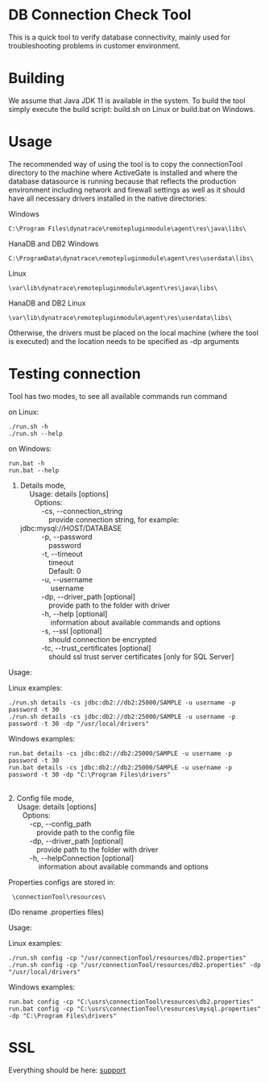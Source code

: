 # DB Connection Check Tool

This is a quick tool to verify database connectivity, mainly used for
troubleshooting problems in customer environment.

# Building
We assume that Java JDK 11 is available in the system. To build the tool simply execute the build script: build.sh on Linux or build.bat on Windows.

# Usage
The recommended way of using the tool is to copy the connectionTool directory to the machine where ActiveGate is installed and where the database datasource is running because that reflects the production environment including network and firewall settings as well as it should have all necessary drivers installed in the native directories:

Windows
```
C:\Program Files\dynatrace\remotepluginmodule\agent\res\java\libs\
```
HanaDB and DB2 Windows
```
C:\ProgramData\dynatrace\remotepluginmodule\agent\res\userdata\libs\
```
Linux
```
\var\lib\dynatrace\remotepluginmodule\agent\res\java\libs\
```
HanaDB and DB2 Linux
```
\var\lib\dynatrace\remotepluginmodule\agent\res\userdata\libs\
```

Otherwise, the drivers must be placed on the local machine (where the tool is executed) 
and the location needs to be specified as -dp arguments

# Testing connection

Tool has two modes, to see all available commands run command

on Linux:
```
./run.sh -h
./run.sh --help
```
on Windows:
```
run.bat -h
run.bat --help
```


1. Details mode,</br>
    &emsp; Usage: details [options]<br />
    &emsp;&emsp;Options:<br />
    &emsp;&emsp;&emsp;-cs, --connection_string<br />
    &emsp;&emsp;&emsp;&emsp;provide connection string, for example: jdbc:mysql://HOST/DATABASE<br />
    &emsp;&emsp;&emsp;-p, --password<br />
    &emsp;&emsp;&emsp;&emsp;password <br />
    &emsp;&emsp;&emsp;-t, --timeout<br />
    &emsp;&emsp;&emsp;&emsp;timeout<br />
    &emsp;&emsp;&emsp;&emsp;Default: 0<br />
    &emsp;&emsp;&emsp;-u, --username<br />
    &emsp;&emsp;&emsp;&emsp; username<br />
    &emsp;&emsp;&emsp;-dp, --driver_path [optional]<br />
    &emsp;&emsp;&emsp;&emsp;provide path to the folder with driver<br />
    &emsp;&emsp;&emsp;-h, --help [optional]<br /> 
    &emsp;&emsp;&emsp;&emsp; information about available commands and options<br />
    &emsp;&emsp;&emsp;-s, --ssl [optional]<br />
    &emsp;&emsp;&emsp;&emsp;should connection be encrypted<br />
    &emsp;&emsp;&emsp;-tc, --trust_certificates [optional]<br />
    &emsp;&emsp;&emsp;&emsp;should ssl trust server certificates [only for SQL Server]<br />


Usage:

Linux examples:
```
./run.sh details -cs jdbc:db2://db2:25000/SAMPLE -u username -p password -t 30
./run.sh details -cs jdbc:db2://db2:25000/SAMPLE -u username -p password -t 30 -dp "/usr/local/drivers"
```
Windows examples:
```
run.bat details -cs jdbc:db2://db2:25000/SAMPLE -u username -p password -t 30
run.bat details -cs jdbc:db2://db2:25000/SAMPLE -u username -p password -t 30 -dp "C:\Program Files\drivers"
```
<br/>
2. Config file mode,<br />
    &emsp; Usage: details [options]<br />
    &emsp;&emsp;Options:<br />
    &emsp;&emsp;&emsp;-cp, --config_path<br />
    &emsp;&emsp;&emsp;&emsp;provide path to the config file<br />
    &emsp;&emsp;&emsp;-dp, --driver_path [optional]<br />
    &emsp;&emsp;&emsp;&emsp;provide path to the folder with driver<br />
    &emsp;&emsp;&emsp;-h, --helpConnection [optional]<br/>
    &emsp;&emsp;&emsp;&emsp; information about available commands and options 

Properties configs are stored in: <br />
```
 \connectionTool\resources\
```
(Do rename .properties files)

Usage:

Linux examples:
```
./run.sh config -cp "/usr/connectionTool/resources/db2.properties"
./run.sh config -cp "/usr/connectionTool/resources/db2.properties" -dp "/usr/local/drivers"
```
Windows examples:
```
run.bat config -cp "C:\usrs\connectionTool\resources\db2.properties"
run.bat config -cp "C:\usrs\connectionTool\resources\mysql.properties" -dp "C:\Program Files\drivers"
```

# SSL
Everything should be here: <a href=https://www.dynatrace.com/support/help/extend-dynatrace/extensions20/data-sources/sql/oracle-monitoring>support</a>